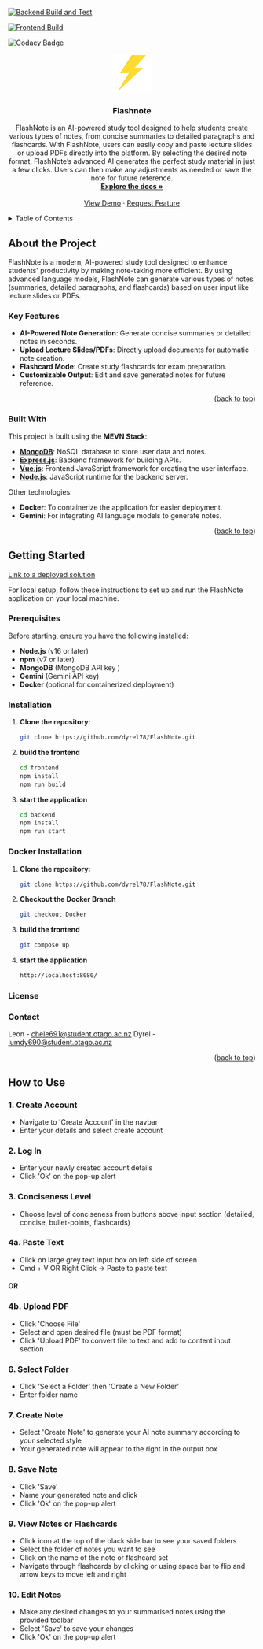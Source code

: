 

[![Backend Build and Test](https://github.com/dyrel78/FlashNote/actions/workflows/backend-build.yml/badge.svg?branch=main)](https://github.com/dyrel78/FlashNote/actions/workflows/backend-build.yml)

[![Frontend Build](https://github.com/dyrel78/FlashNote/actions/workflows/frontend-build.yml/badge.svg)](https://github.com/dyrel78/FlashNote/actions/workflows/frontend-build.yml)


[![Codacy Badge](https://app.codacy.com/project/badge/Grade/dc3cb21cb3ce4eb0811637ce4ca672c2)](https://app.codacy.com/gh/dyrel78/FlashNote/dashboard?utm_source=gh&utm_medium=referral&utm_content=&utm_campaign=Badge_grade)


<a id="readme-top"></a>

<div align="center">
  <a href="https://github.com/dyrel78/Best-README">
    <img src="Frontend/old_html_files/flashnote-logo.png" alt="Logo" width="80" height="80">
  </a>

  <h3 align="center">Flashnote</h3>

  <p align="center">
FlashNote is an AI-powered study tool designed to help students create various types of notes, from concise summaries to detailed paragraphs and flashcards. With FlashNote, users can easily copy and paste lecture slides or upload PDFs directly into the platform. By selecting the desired note format, FlashNote’s advanced AI generates the perfect study material in just a few clicks. Users can then make any adjustments as needed or save the note for future reference.
    <br />
    <a href="https://github.com/dyrel78/FlashNote/DevDocs.md"><strong>Explore the docs »</strong></a>
    <br />
    <br />
    <a href="http://www.flashnote.click:8080/">View Demo</a>
    ·
    <a href="
    <a href="https://github.com/dyrel78/Best-README">Request Feature</a>
  </p>
</div>

<!-- TABLE OF CONTENTS -->
<details>
  <summary>Table of Contents</summary>
  <ol>
    <li>
      <a href="#about-the-project">About The Project</a>
      <ul>
        <li><a href="#built-with">Built With</a></li>
      </ul>
    </li>
    <li>
      <a href="#getting-started">Getting Started</a>
      <ul>
        <li><a href="#prerequisites">Prerequisites</a></li>
        <li><a href="#installation">Installation</a></li>
      </ul>
    </li>
    <li><a href="#license">License</a></li>
    <li><a href="#contact">Contact</a></li>
    <li><a href="#acknowledgments">Acknowledgments</a></li>
  </ol>
</details>

## About the Project

FlashNote is a modern, AI-powered study tool designed to enhance students' productivity by making note-taking more efficient. By using advanced language models, FlashNote can generate various types of notes (summaries, detailed paragraphs, and flashcards) based on user input like lecture slides or PDFs.

### Key Features
- **AI-Powered Note Generation**: Generate concise summaries or detailed notes in seconds.
- **Upload Lecture Slides/PDFs**: Directly upload documents for automatic note creation.
- **Flashcard Mode**: Create study flashcards for exam preparation.
- **Customizable Output**: Edit and save generated notes for future reference.

<p align="right">(<a href="#readme-top">back to top</a>)</p>

### Built With

This project is built using the **MEVN Stack**:
* [**MongoDB**](https://www.mongodb.com/): NoSQL database to store user data and notes.
* [**Express.js**](https://expressjs.com/): Backend framework for building APIs.
* [**Vue.js**](https://vuejs.org/): Frontend JavaScript framework for creating the user interface.
* [**Node.js**](https://nodejs.org/): JavaScript runtime for the backend server.

Other technologies:
- **Docker**: To containerize the application for easier deployment.
- **Gemini**: For integrating AI language models to generate notes.

<p align="right">(<a href="#readme-top">back to top</a>)</p>


## Getting Started


<a href="http://www.flashnote.click:8080/">Link to a deployed solution</a>



For local setup, follow these instructions to set up and run the FlashNote application on your local machine.


### Prerequisites

Before starting, ensure you have the following installed:
- **Node.js** (v16 or later)
- **npm** (v7 or later)
- **MongoDB** (MongoDB API key )
- **Gemini**  (Gemini API key)
- **Docker** (optional for containerized deployment)

### Installation

1. **Clone the repository:**
   ```bash
   git clone https://github.com/dyrel78/FlashNote.git

2. **build the frontend**
    ```bash
   cd frontend
   npm install
   npm run build

3. **start the application**
    ```bash
   cd backend 
   npm install
   npm run start

### Docker Installation

1. **Clone the repository:**
   ```bash
   git clone https://github.com/dyrel78/FlashNote.git

2. **Checkout the Docker Branch**
    ```bash
    git checkout Docker

3. **build the frontend**
    ```bash
    git compose up

4. **start the application**
    ```bash
    http://localhost:8080/


### License

### Contact
Leon - [chele691@student.otago.ac.nz](mailto:chele691@student.otago.ac.nz)
Dyrel - [lumdy690@student.otago.ac.nz](mailto:lumdy690@student.otago.ac.nz)


<p align="right">(<a href="#readme-top">back to top</a>)</p>


## How to Use

### 1. Create Account
- Navigate to 'Create Account' in the navbar
- Enter your details and select create account

### 2. Log In
- Enter your newly created account details
- Click 'Ok' on the pop-up alert

### 3. Conciseness Level
- Choose level of conciseness from buttons above input section (detailed, concise, bullet-points, flashcards)

### 4a. Paste Text
- Click on large grey text input box on left side of screen
- Cmd + V OR Right Click -> Paste to paste text

#### OR

### 4b. Upload PDF
- Click 'Choose File' 
- Select and open desired file (must be PDF format)
- Click 'Upload PDF' to convert file to text and add to content input section

### 6. Select Folder
- Click 'Select a Folder' then 'Create a New Folder'
- Enter folder name

### 7. Create Note
- Select 'Create Note' to generate your AI note summary according to your selected style
- Your generated note will appear to the right in the output box

### 8. Save Note
- Click 'Save' 
- Name your generated note and click 
- Click 'Ok' on the pop-up alert

### 9. View Notes or Flashcards
- Click icon at the top of the black side bar to see your saved folders
- Select the folder of notes you want to see
- Click on the name of the note or flashcard set 
- Navigate through flashcards by clicking or using space bar to flip and arrow keys to move left and right

### 10. Edit Notes
- Make any desired changes to your summarised notes using the provided toolbar
- Select 'Save' to save your changes
- Click 'Ok' on the pop-up alert












[Vue.js]: https://img.shields.io/badge/Vue.js-35495E?style=for-the-badge&logo=vuedotjs&logoColor=4FC08D
[Vue-url]: https://vuejs.org/
